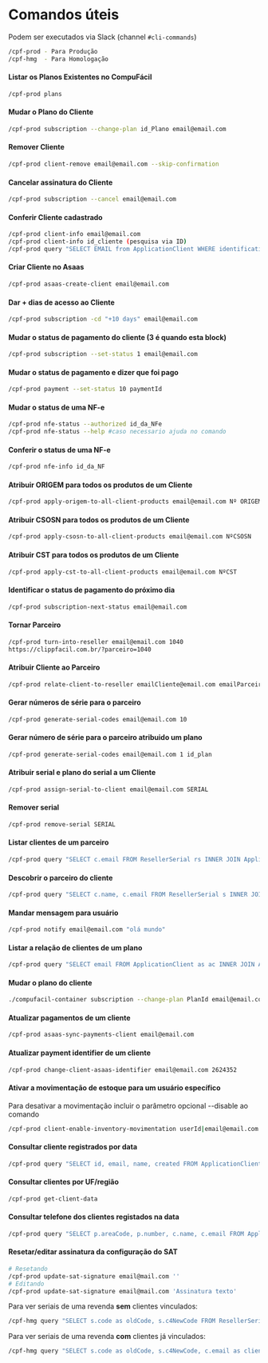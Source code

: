 # Comandos úteis

Podem ser executados via Slack (channel `#cli-commands`)
```sh
/cpf-prod - Para Produção
/cpf-hmg  - Para Homologação
```

#### Listar os Planos Existentes no CompuFácil
```sh
/cpf-prod plans
```

#### Mudar o Plano do Cliente
```sh
/cpf-prod subscription --change-plan id_Plano email@email.com
```

#### Remover Cliente
```sh
/cpf-prod client-remove email@email.com --skip-confirmation
```

#### Cancelar assinatura do Cliente
```sh
/cpf-prod subscription --cancel email@email.com
```

#### Conferir Cliente cadastrado
```sh
/cpf-prod client-info email@email.com
/cpf-prod client-info id_cliente (pesquisa via ID)
/cpf-prod query "SELECT EMAIL from ApplicationClient WHERE identification=cnpjDoCliente"
```

#### Criar Cliente no Asaas
```sh
/cpf-prod asaas-create-client email@email.com
```

#### Dar + dias de acesso ao Cliente
```sh
/cpf-prod subscription -cd "+10 days" email@email.com
```

#### Mudar o status de pagamento do cliente (3 é quando esta block)
```sh
/cpf-prod subscription --set-status 1 email@email.com
```

#### Mudar o status de pagamento e dizer que foi pago
```sh
/cpf-prod payment --set-status 10 paymentId
```

#### Mudar o status de uma NF-e
```sh
/cpf-prod nfe-status --authorized id_da_NFe
/cpf-prod nfe-status --help #caso necessario ajuda no comando
```

#### Conferir o status de uma NF-e
```sh
/cpf-prod nfe-info id_da_NF

```
#### Atribuir ORIGEM para todos os produtos de um Cliente
```sh
/cpf-prod apply-origem-to-all-client-products email@email.com Nº ORIGEM
```

#### Atribuir CSOSN para todos os produtos de um Cliente
```sh
/cpf-prod apply-csosn-to-all-client-products email@email.com NºCSOSN
```

#### Atribuir CST para todos os produtos de um Cliente
```sh
/cpf-prod apply-cst-to-all-client-products email@email.com NºCST
```

#### Identificar o status de pagamento do próximo dia
```sh
/cpf-prod subscription-next-status email@email.com
```

#### Tornar Parceiro
```sh
/cpf-prod turn-into-reseller email@email.com 1040
https://clippfacil.com.br/?parceiro=1040
```

#### Atribuir Cliente ao Parceiro
```sh
/cpf-prod relate-client-to-reseller emailCliente@email.com emailParceiro@email.com
```

#### Gerar números de série para o parceiro
```sh
/cpf-prod generate-serial-codes email@email.com 10
```

#### Gerar número de série para o parceiro atribuido um plano
```sh
/cpf-prod generate-serial-codes email@email.com 1 id_plan
```

#### Atribuir serial e plano do serial a um Cliente
```sh
/cpf-prod assign-serial-to-client email@email.com SERIAL
```

#### Remover serial
```sh
/cpf-prod remove-serial SERIAL
```

#### Listar clientes de um parceiro
```sh
/cpf-prod query "SELECT c.email FROM ResellerSerial rs INNER JOIN ApplicationClient c ON c.id = rs.client_id WHERE rs.reseller_id = (SELECT id FROM ApplicationClient WHERE shareableCode = '1040');"
```

#### Descobrir o parceiro do cliente
```sh
/cpf-prod query "SELECT c.name, c.email FROM ResellerSerial s INNER JOIN ApplicationClient c ON c.id = s.reseller_id WHERE s.client_id = 666;"
```

#### Mandar mensagem para usuário
```sh
/cpf-prod notify email@email.com "olá mundo"
```

#### Listar a relação de clientes de um plano
```sh
/cpf-prod query "SELECT email FROM ApplicationClient as ac INNER JOIN ApplicationSubscription as asub ON ac.id = asub.client_id INNER JOIN ApplicationPaymentMode as ap ON asub.paymentMode_id = ap.id WHERE ap.id=1;"
```

#### Mudar o plano do cliente
```sh
./compufacil-container subscription --change-plan PlanId email@email.com
```

#### Atualizar pagamentos de um cliente
```sh
/cpf-prod asaas-sync-payments-client email@email.com
```

#### Atualizar payment identifier de um cliente
```sh
/cpf-prod change-client-asaas-identifier email@email.com 2624352
```

#### Ativar a movimentação de estoque para um usuário específico
Para desativar a movimentação incluir o parâmetro opcional --disable ao comando
```sh
/cpf-prod client-enable-inventory-movimentation userId|email@email.com
```

#### Consultar cliente registrados por data
```sh
/cpf-prod query "SELECT id, email, name, created FROM ApplicationClient WHERE created > '2019-03-13' AND created < '2019-03-14';"
```

#### Consultar clientes por UF/região
```sh
/cpf-prod get-client-data
```

#### Consultar telefone dos clientes registados na data
```sh
/cpf-prod query "SELECT p.areaCode, p.number, c.name, c.email FROM ApplicationPhone p LEFT JOIN ApplicationClient c ON c.id = p.client_id WHERE p.client_id IN (SELECT id FROM ApplicationClient WHERE created > '2019-03-15') GROUP BY p.client_id;"
```

#### Resetar/editar assinatura da configuração do SAT
```sh
# Resetando
/cpf-prod update-sat-signature email@mail.com ''
# Editando
/cpf-prod update-sat-signature email@mail.com 'Assinatura texto'
```

Para ver seriais de uma revenda **sem** clientes vinculados:
```sh
/cpf-hmg query "SELECT s.code as oldCode, s.c4NewCode FROM ResellerSerial s WHERE s.client_id IS NULL AND s.c4NewCode IS NOT NULL AND s.reseller_id = ID_RESELLER;"
```

Para ver seriais de uma revenda **com** clientes já vinculados:
```sh
/cpf-hmg query "SELECT s.code as oldCode, s.c4NewCode, c.email as client FROM ResellerSerial s LEFT JOIN ApplicationClient c ON s.client_id = c.id WHERE s.client_id IS NOT NULL AND s.c4NewCode IS NOT NULL AND s.reseller_id = ID_RESELLER;"
```
